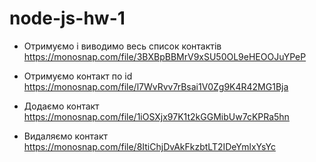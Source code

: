 # node-js-hw-1
- Отримуємо і виводимо весь список контактів 
https://monosnap.com/file/3BXBpBBMrV9xSU50OL9eHEOOJuYPeP

- Отримуємо контакт по id
https://monosnap.com/file/l7WvRvv7rBsai1V0Zg9K4R42MG1Bja

- Додаємо контакт
https://monosnap.com/file/1iOSXjx97K1t2kGGMibUw7cKPRa5hn

- Видаляємо контакт
https://monosnap.com/file/8ItiChjDvAkFkzbtLT2IDeYmlxYsYc